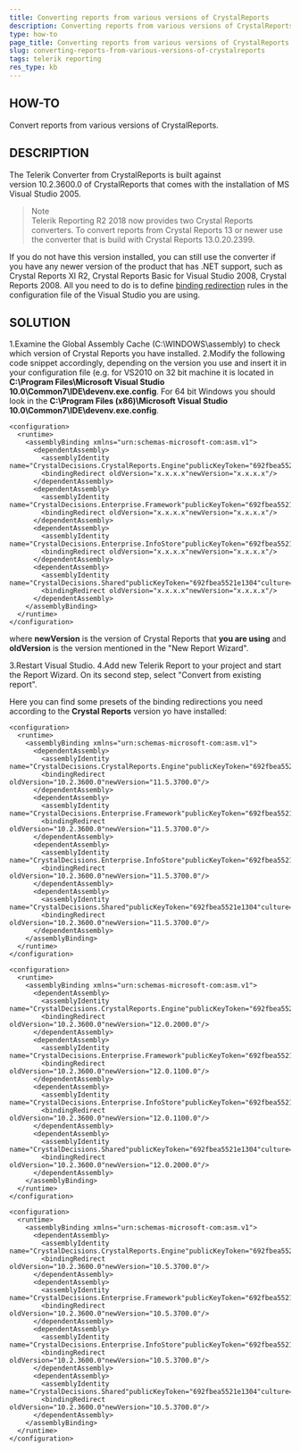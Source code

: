```yaml
---
title: Converting reports from various versions of CrystalReports
description: Converting reports from various versions of CrystalReports.
type: how-to
page_title: Converting reports from various versions of CrystalReports
slug: converting-reports-from-various-versions-of-crystalreports
tags: telerik reporting
res_type: kb
---
```

  
## HOW-TO

Convert reports from various versions of CrystalReports.
  
## DESCRIPTION

The Telerik Converter from CrystalReports is built against version 10.2.3600.0 of CrystalReports that comes with the installation of MS Visual Studio 2005.   

> Note
> <br>
> Telerik Reporting R2 2018 now provides two Crystal Reports converters. To convert reports from Crystal Reports 13 or newer use the converter that is build with Crystal Reports 13.0.20.2399.

If you do not have this version installed, you can still use the converter if you have any newer version of the product that has .NET support, such as Crystal Reports XI R2, Crystal Reports Basic for Visual Studio 2008, Crystal Reports 2008. All you need to do is to define <a href="http://msdn.microsoft.com/en-us/library/2fc472t2%28VS.80%29.aspx" target="_blank">binding redirection</a> rules in the configuration file of the Visual Studio you are using.  
  
## SOLUTION

1.Examine the Global Assembly Cache (C:\WINDOWS\assembly) to check which version of Crystal Reports you have installed.
2.Modify the following code snippet accordingly, depending on the version you use and insert it in your configuration file (e.g. for VS2010 on 32 bit machine it is located in **C:\Program Files\Microsoft Visual Studio 10.0\Common7\IDE\devenv.exe.config**. For 64 bit Windows you should look in the **C:\Program Files (x86)\Microsoft Visual Studio 10.0\Common7\IDE\devenv.exe.config**.

````
<configuration>  
  <runtime>  
    <assemblyBinding xmlns="urn:schemas-microsoft-com:asm.v1">  
      <dependentAssembly>  
        <assemblyIdentity name="CrystalDecisions.CrystalReports.Engine"publicKeyToken="692fbea5521e1304"culture="neutral"/>  
        <bindingRedirect oldVersion="x.x.x.x"newVersion="x.x.x.x"/>  
      </dependentAssembly>  
      <dependentAssembly>  
        <assemblyIdentity name="CrystalDecisions.Enterprise.Framework"publicKeyToken="692fbea5521e1304"culture="neutral"/>  
        <bindingRedirect oldVersion="x.x.x.x"newVersion="x.x.x.x"/>  
      </dependentAssembly>  
      <dependentAssembly>  
        <assemblyIdentity name="CrystalDecisions.Enterprise.InfoStore"publicKeyToken="692fbea5521e1304"culture="neutral"/>  
        <bindingRedirect oldVersion="x.x.x.x"newVersion="x.x.x.x"/>  
      </dependentAssembly>  
      <dependentAssembly>  
        <assemblyIdentity name="CrystalDecisions.Shared"publicKeyToken="692fbea5521e1304"culture="neutral"/>  
        <bindingRedirect oldVersion="x.x.x.x"newVersion="x.x.x.x"/>  
      </dependentAssembly>  
    </assemblyBinding>  
  </runtime>  
</configuration>
````

where **newVersion** is the version of Crystal Reports that **you are using** and **oldVersion** is the version mentioned in the "New Report Wizard".

3.Restart Visual Studio.
4.Add new Telerik Report to your project and start the Report Wizard. On its second step, select "Convert from existing report".

Here you can find some presets of the binding redirections you need according to the **Crystal Reports** version yo have installed:

````XIR2
<configuration>  
  <runtime>  
    <assemblyBinding xmlns="urn:schemas-microsoft-com:asm.v1">  
      <dependentAssembly>  
        <assemblyIdentity name="CrystalDecisions.CrystalReports.Engine"publicKeyToken="692fbea5521e1304"culture="neutral"/>  
        <bindingRedirect oldVersion="10.2.3600.0"newVersion="11.5.3700.0"/>  
      </dependentAssembly>  
      <dependentAssembly>  
        <assemblyIdentity name="CrystalDecisions.Enterprise.Framework"publicKeyToken="692fbea5521e1304"culture="neutral"/>  
        <bindingRedirect oldVersion="10.2.3600.0"newVersion="11.5.3700.0"/>  
      </dependentAssembly>  
      <dependentAssembly>  
        <assemblyIdentity name="CrystalDecisions.Enterprise.InfoStore"publicKeyToken="692fbea5521e1304"culture="neutral"/>  
        <bindingRedirect oldVersion="10.2.3600.0"newVersion="11.5.3700.0"/>  
      </dependentAssembly>  
      <dependentAssembly>  
        <assemblyIdentity name="CrystalDecisions.Shared"publicKeyToken="692fbea5521e1304"culture="neutral"/>  
        <bindingRedirect oldVersion="10.2.3600.0"newVersion="11.5.3700.0"/>  
      </dependentAssembly>  
    </assemblyBinding>  
  </runtime>  
</configuration>
````
````2008
<configuration>  
  <runtime>  
    <assemblyBinding xmlns="urn:schemas-microsoft-com:asm.v1">  
      <dependentAssembly>  
        <assemblyIdentity name="CrystalDecisions.CrystalReports.Engine"publicKeyToken="692fbea5521e1304"culture="neutral"/>  
        <bindingRedirect oldVersion="10.2.3600.0"newVersion="12.0.2000.0"/>  
      </dependentAssembly>  
      <dependentAssembly>  
        <assemblyIdentity name="CrystalDecisions.Enterprise.Framework"publicKeyToken="692fbea5521e1304"culture="neutral"/>  
        <bindingRedirect oldVersion="10.2.3600.0"newVersion="12.0.1100.0"/>  
      </dependentAssembly>  
      <dependentAssembly>  
        <assemblyIdentity name="CrystalDecisions.Enterprise.InfoStore"publicKeyToken="692fbea5521e1304"culture="neutral"/>  
        <bindingRedirect oldVersion="10.2.3600.0"newVersion="12.0.1100.0"/>  
      </dependentAssembly>  
      <dependentAssembly>  
        <assemblyIdentity name="CrystalDecisions.Shared"publicKeyToken="692fbea5521e1304"culture="neutral"/>  
        <bindingRedirect oldVersion="10.2.3600.0"newVersion="12.0.2000.0"/>  
      </dependentAssembly>  
    </assemblyBinding>  
  </runtime>  
</configuration> 
````
````BasicForVS2008
<configuration>  
  <runtime>  
    <assemblyBinding xmlns="urn:schemas-microsoft-com:asm.v1">  
      <dependentAssembly>  
        <assemblyIdentity name="CrystalDecisions.CrystalReports.Engine"publicKeyToken="692fbea5521e1304"culture="neutral"/>  
        <bindingRedirect oldVersion="10.2.3600.0"newVersion="10.5.3700.0"/>  
      </dependentAssembly>  
      <dependentAssembly>  
        <assemblyIdentity name="CrystalDecisions.Enterprise.Framework"publicKeyToken="692fbea5521e1304"culture="neutral"/>  
        <bindingRedirect oldVersion="10.2.3600.0"newVersion="10.5.3700.0"/>  
      </dependentAssembly>  
      <dependentAssembly>  
        <assemblyIdentity name="CrystalDecisions.Enterprise.InfoStore"publicKeyToken="692fbea5521e1304"culture="neutral"/>  
        <bindingRedirect oldVersion="10.2.3600.0"newVersion="10.5.3700.0"/>  
      </dependentAssembly>  
      <dependentAssembly>  
        <assemblyIdentity name="CrystalDecisions.Shared"publicKeyToken="692fbea5521e1304"culture="neutral"/>  
        <bindingRedirect oldVersion="10.2.3600.0"newVersion="10.5.3700.0"/>  
      </dependentAssembly>  
    </assemblyBinding>  
  </runtime>  
</configuration>
````
